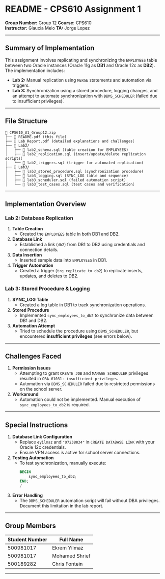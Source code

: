# README - CPS610 Assignment 1

**Group Number:** Group 12 
**Course:** CPS610  
**Instructor:** Glaucia Melo
**TA:** Jorge Lopez 

---

## **Summary of Implementation**
This assignment involves replicating and synchronizing the `EMPLOYEES` table between two Oracle instances (Oracle 11g as **DB1** and Oracle 12c as **DB2**). The implementation includes:  
- **Lab 2:** Manual replication using `MERGE` statements and automation via triggers.  
- **Lab 3:** Synchronization using a stored procedure, logging changes, and an attempt to automate synchronization with `DBMS_SCHEDULER` (failed due to insufficient privileges).  

---

## **File Structure**
```
📁 CPS610_A1_Group12.zip  
├── 📄 README.pdf (this file)  
├── 📄 Lab_Report.pdf (detailed explanations and challenges)  
├── 📂 Lab2/  
│   ├── 📄 lab2_schema.sql (table creation for EMPLOYEES)  
│   ├── 📄 lab2_replication.sql (insert/update/delete replication scripts)  
│   └── 📄 lab2_triggers.sql (trigger for automated replication)  
├── 📂 Lab3/  
│   ├── 📄 lab3_stored_procedure.sql (synchronization procedure)  
│   ├── 📄 lab3_logging.sql (SYNC_LOG table and sequence)  
│   ├── 📄 lab3_scheduler.sql (failed automation script)  
│   └── 📄 lab3_test_cases.sql (test cases and verification)  
```

---

## **Implementation Overview**

### **Lab 2: Database Replication**  
1. **Table Creation**  
   - Created the `EMPLOYEES` table in both DB1 and DB2.  
2. **Database Link**  
   - Established a link (`db2`) from DB1 to DB2 using credentials and connection details.  
3. **Data Insertion**  
   - Inserted sample data into `EMPLOYEES` in DB1.  
4. **Trigger Automation**  
   - Created a trigger (`trg_replicate_to_db2`) to replicate inserts, updates, and deletes to DB2.  

### **Lab 3: Stored Procedure & Logging**  
1. **SYNC_LOG Table**  
   - Created a log table in DB1 to track synchronization operations.  
2. **Stored Procedure**  
   - Implemented `sync_employees_to_db2` to synchronize data between DB1 and DB2.  
3. **Automation Attempt**  
   - Tried to schedule the procedure using `DBMS_SCHEDULER`, but encountered **insufficient privileges** (see errors below).  

---

## **Challenges Faced**  
1. **Permission Issues**  
   - Attempting to grant `CREATE JOB` and `MANAGE SCHEDULER` privileges resulted in `ORA-01031: insufficient privileges`.  
   - Automation via `DBMS_SCHEDULER` failed due to restricted permissions on the school server.  
2. **Workaround**  
   - Automation could not be implemented. Manual execution of `sync_employees_to_db2` is required.  

---

## **Special Instructions**  
1. **Database Link Configuration**  
   - Replace `eyilmaz` and `"07238034"` in `CREATE DATABASE LINK` with your Oracle 12c credentials.  
   - Ensure VPN access is active for school server connections.  
2. **Testing Automation**  
   - To test synchronization, manually execute:  
     ```sql  
     BEGIN  
         sync_employees_to_db2;  
     END;  
     /  
     ```  
3. **Error Handling**  
   - The `DBMS_SCHEDULER` automation script will fail without DBA privileges. Document this limitation in the lab report.  

---

## **Group Members**  
| Student Number | Full Name          |  
|----------------|--------------------|  
| 500981017       | Ekrem Yilmaz  |  
| 500981017       | Mohamed Shrief |  
| 500189282       | Chris Fontein  |  

--- 
